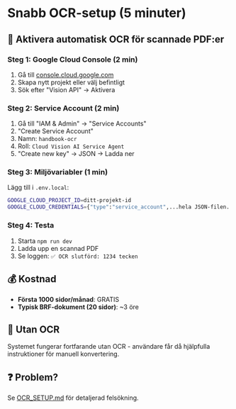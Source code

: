 # Snabb OCR-setup (5 minuter)

## 🚀 Aktivera automatisk OCR för scannade PDF:er

### Steg 1: Google Cloud Console (2 min)
1. Gå till [console.cloud.google.com](https://console.cloud.google.com/)
2. Skapa nytt projekt eller välj befintligt
3. Sök efter "Vision API" → Aktivera

### Steg 2: Service Account (2 min)
1. Gå till "IAM & Admin" → "Service Accounts"
2. "Create Service Account"
3. Namn: `handbook-ocr`
4. Roll: `Cloud Vision AI Service Agent`
5. "Create new key" → JSON → Ladda ner

### Steg 3: Miljövariabler (1 min)
Lägg till i `.env.local`:

```bash
GOOGLE_CLOUD_PROJECT_ID=ditt-projekt-id
GOOGLE_CLOUD_CREDENTIALS={"type":"service_account",...hela JSON-filen...}
```

### Steg 4: Testa
1. Starta `npm run dev`
2. Ladda upp en scannad PDF
3. Se loggen: `✅ OCR slutförd: 1234 tecken`

## 💰 Kostnad
- **Första 1000 sidor/månad**: GRATIS
- **Typisk BRF-dokument (20 sidor)**: ~3 öre

## 🔧 Utan OCR
Systemet fungerar fortfarande utan OCR - användare får då hjälpfulla instruktioner för manuell konvertering.

## ❓ Problem?
Se [OCR_SETUP.md](./OCR_SETUP.md) för detaljerad felsökning. 